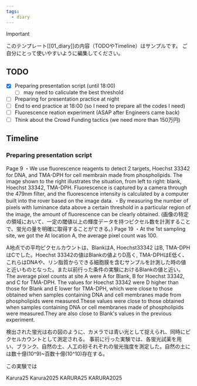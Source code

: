 ```yaml
---
tags:
  - diary
---
```

> [!IMPORTANT]
> このテンプレート[[01_diary]]の内容（TODOやTimeline）はサンプルです。
> ご自分にとって使いやすいように編集してください。

## TODO

- [x] Preparing presentation script (until 18:00)
	- [ ] may need to caliculate the best threshold
- [ ] Preparing for presentation practice at night
- [ ] End to end practice at 18:00 (so I need to prepare all the codes I need)
- [ ] Fluorescence reation experiment (ASAP after Engineers came back)
- [ ] Think about the Crowd Funding tactics (we need more than 150万円)

## Timeline
### Preparing presentation script
Page 9
・We use fluorescence reagents to detect 2 targets, Hoechst 33342 for DNA, and TMA-DPH for cell membrain made from phospholipids. The image shown to the right illustrates the situation, from left to right: blank, Hoechst 33342, TMA-DPH.  Fluorescence is captured by a camera through the 479nm filter, and the fluorescence intensity is calculated by a computer built into the rover based on the image data.
・By measuring the number of pixels with luminance data above a certain threshold in a particular region of the image, the amount of fluorescence can be clearly obtained.
(画像の特定の領域において、一定の閾値以上の輝度データを持つピクセル数を計測することで、蛍光の量を明確に取得することができる。)
Page 19
・At the 1st sampling site, we got the At location A, the average pixel count was 100.


A地点での平均ピクセルカウントは、BlankはA, Hoechst33342 はB, TMA-DPHはCでした。Hoechst 33342の値はBlankの値よりD高く, TMA-DPHはE低く、これらはDNAや、リン脂質からできる細胞膜を含むサンプルを計測した時の値と近いものとなった。また以前行った条件の実験におけるBlankの値と近い。
The average pixel counts at site A were A for Blank, B for Hoechst 33342, and C for TMA-DPH. The values for Hoechst 33342 were D higher than those for Blank and E lower for TMA-DPH, which were close to those obtained when samples containing DNA and cell membranes made from phospholipids were measured.These values were close to those obtained when samples containing DNA or cell membranes made of phospholipids were measured.They are also close to Blank's values in the previous experiment.

検出された蛍光は右の図のように、カメラでは青い光として捉えられ、同時にピクセルカウントとして測定される。
事前に行った実験では、各蛍光試薬を用い、ブランク、自然の土、人工の砂それぞれの蛍光強度を測定した。自然の土には数十億(10^9)~百数十億(10^10)存在する。

この実験では

Karura25
Karura2025
KARURA25
KARURA2025